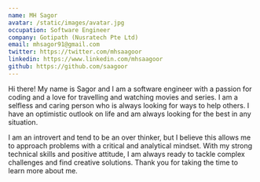 ```yaml
---
name: MH Sagor
avatar: /static/images/avatar.jpg
occupation: Software Engineer
company: Gotipath (Nusratech Pte Ltd)
email: mhsagor91@gmail.com
twitter: https://twitter.com/mhsaagoor
linkedin: https://www.linkedin.com/mhsaagoor
github: https://github.com/saagoor
---
```


Hi there! My name is Sagor and I am a software engineer with a passion for coding and a love for travelling and watching movies and series. I am a selfless and caring person who is always looking for ways to help others. I have an optimistic outlook on life and am always looking for the best in any situation.

I am an introvert and tend to be an over thinker, but I believe this allows me to approach problems with a critical and analytical mindset. With my strong technical skills and positive attitude, I am always ready to tackle complex challenges and find creative solutions. Thank you for taking the time to learn more about me.
